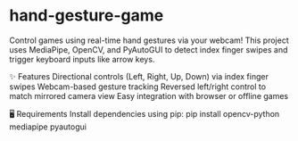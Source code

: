 # hand-gesture-game
Control games using real-time hand gestures via your webcam! This project uses MediaPipe, OpenCV, and PyAutoGUI to detect index finger swipes and trigger keyboard inputs like arrow keys.

✨ Features
Directional controls (Left, Right, Up, Down) via index finger swipes
Webcam-based gesture tracking
Reversed left/right control to match mirrored camera view
Easy integration with browser or offline games

🖥️ Requirements
Install dependencies using pip:
pip install opencv-python mediapipe pyautogui
